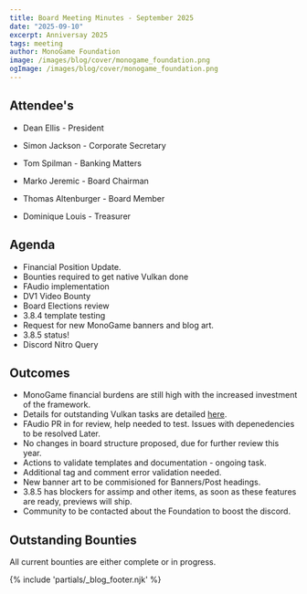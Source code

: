 ```yaml
---
title: Board Meeting Minutes - September 2025
date: "2025-09-10"
excerpt: Anniversay 2025
tags: meeting
author: MonoGame Foundation
image: /images/blog/cover/monogame_foundation.png
ogImage: /images/blog/cover/monogame_foundation.png
---
```


## Attendee's

- Dean Ellis - President
- Simon Jackson - Corporate Secretary
- Tom Spilman - Banking Matters
- Marko Jeremic - Board Chairman
- Thomas Altenburger - Board Member

 - Dominique Louis - Treasurer

## Agenda

- Financial Position Update.
- Bounties required to get native Vulkan done
- FAudio implementation
- DV1 Video Bounty
- Board Elections review
- 3.8.4 template testing
- Request for new MonoGame banners and blog art.
- 3.8.5 status!
- Discord Nitro Query

## Outcomes

- MonoGame financial burdens are still high with the increased investment of the framework.
- Details for outstanding Vulkan tasks are detailed [here](https://github.com/MonoGame/MonoGame/issues/8944).
- FAudio PR in for review, help needed to test.  Issues with depenedencies to be resolved Later.
- No changes in board structure proposed, due for further review this year.
- Actions to validate templates and documentation - ongoing task.
- Additional tag and comment error validation needed.
- New banner art to be commisioned for Banners/Post headings.
- 3.8.5 has blockers for assimp and other items, as soon as these features are ready, previews will ship.
- Community to be contacted about the Foundation to boost the discord.

## Outstanding Bounties

All current bounties are either complete or in progress.

{% include 'partials/_blog_footer.njk' %}
